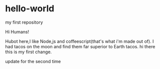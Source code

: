# hello-world
my first repository

Hi Humans!

Hubot here,I like Node,js and coffeescript(that's what i'm made out of).
I had tacos on the moon and find them far superior to Earth tacos.
 hi there this is my first change.

update for the second time
